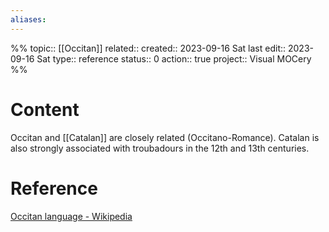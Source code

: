 ```yaml
---
aliases:
---
```

%%
topic:: [[Occitan]]
related:: 
created:: 2023-09-16 Sat 
last edit:: 2023-09-16 Sat 
type:: reference
status:: 0
action:: true
project:: Visual MOCery
%%
# Content
Occitan and [[Catalan]] are closely related (Occitano-Romance). Catalan is also strongly associated with troubadours in the 12th and 13th centuries.
# Reference
[Occitan language - Wikipedia](https://en.wikipedia.org/wiki/Occitan_language)

